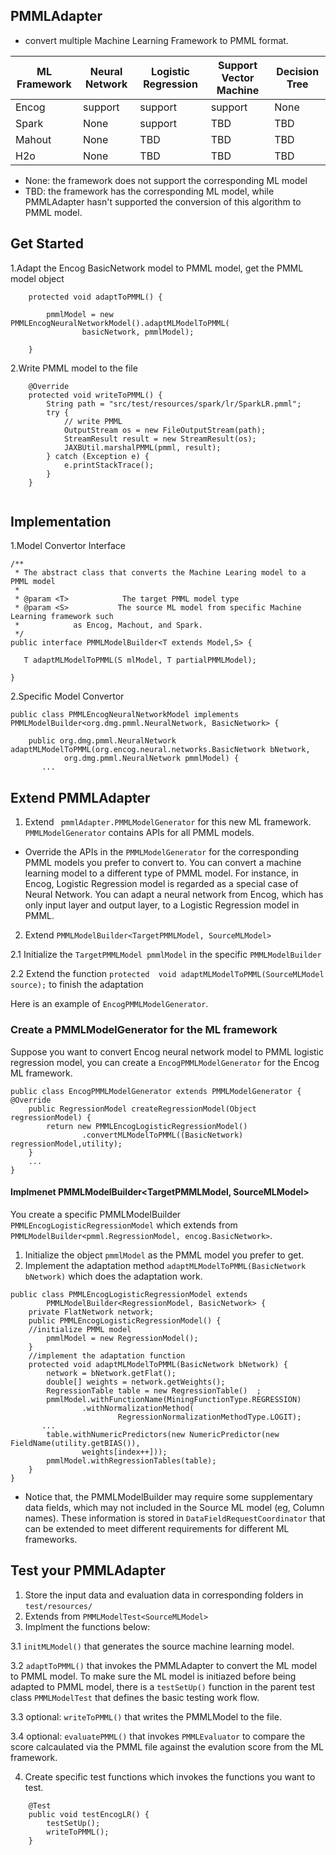 ## PMMLAdapter

* convert multiple Machine Learning Framework to PMML format.

| ML Framework | Neural Network | Logistic Regression |Support Vector Machine |  Decision Tree|
|-------|--------|---------|-------|---------|
|Encog| support| support| support| None|
|Spark| None| support| TBD| TBD|
|Mahout|None| TBD|TBD|TBD|
|H2o|None| TBD| TBD| TBD|

* None: the framework does not support the corresponding ML model
* TBD: the framework has the corresponding ML model, while PMMLAdapter hasn't supported the conversion of this algorithm to PMML model.

## Get Started

1.Adapt the Encog BasicNetwork model to PMML model, get the PMML model object

```
    protected void adaptToPMML() {
        
        pmmlModel = new PMMLEncogNeuralNetworkModel().adaptMLModelToPMML(
                basicNetwork, pmmlModel);
        
    }
```

2.Write PMML model to the file

```
    @Override
    protected void writeToPMML() {
        String path = "src/test/resources/spark/lr/SparkLR.pmml";
        try {
            // write PMML
            OutputStream os = new FileOutputStream(path);
            StreamResult result = new StreamResult(os);
            JAXBUtil.marshalPMML(pmml, result);
        } catch (Exception e) {
            e.printStackTrace();
        }
    }


```

## Implementation 
1.Model Convertor Interface

```
/**
 * The abstract class that converts the Machine Learing model to a PMML model
 * 
 * @param <T>            The target PMML model type
 * @param <S>           The source ML model from specific Machine Learning framework such
 *            as Encog, Machout, and Spark.
 */
public interface PMMLModelBuilder<T extends Model,S> {

   T adaptMLModelToPMML(S mlModel, T partialPMMLModel);

}
```
2.Specific Model Convertor

```
public class PMMLEncogNeuralNetworkModel implements  PMMLModelBuilder<org.dmg.pmml.NeuralNetwork, BasicNetwork> {

    public org.dmg.pmml.NeuralNetwork adaptMLModelToPMML(org.encog.neural.networks.BasicNetwork bNetwork,
            org.dmg.pmml.NeuralNetwork pmmlModel) {
       ...
```



## Extend PMMLAdapter

1.  Extend  ``` pmmlAdapter.PMMLModelGenerator``` for this new ML framework. ```PMMLModelGenerator``` contains APIs for all PMML models. 

* Override the APIs in the ```PMMLModelGenerator``` for the corresponding PMML models you prefer to convert to. You can convert a machine learning model to a different type of PMML model. For instance, in Encog, Logistic Regression model is regarded as a special case of Neural Network. You can adapt a neural network from Encog, which has only input layer and output layer, to a Logistic Regression model in PMML.
2. Extend ```PMMLModelBuilder<TargetPMMLModel, SourceMLModel>``` 

 2.1 Initialize the ```TargetPMMLModel pmmlModel``` in the specific ```PMMLModelBuilder```   
 
 2.2 Extend the function ```protected  void adaptMLModelToPMML(SourceMLModel source);``` to finish the adaptation

Here is an example of ```EncogPMMLModelGenerator```. 

### Create a PMMLModelGenerator for the ML framework

Suppose you want to convert Encog neural network model to PMML logistic regression model, you can create a ```EncogPMMLModelGenerator``` for the Encog ML framework.
```
public class EncogPMMLModelGenerator extends PMMLModelGenerator {
@Override
    public RegressionModel createRegressionModel(Object regressionModel) {
        return new PMMLEncogLogisticRegressionModel()
                .convertMLModelToPMML((BasicNetwork) regressionModel,utility);
    }
    ...
}
```
#### Implmenet PMMLModelBuilder<TargetPMMLModel, SourceMLModel>

You create a specific PMMLModelBuilder ```PMMLEncogLogisticRegressionModel``` which extends from ``` PMMLModelBuilder<pmml.RegressionModel, encog.BasicNetwork>```. 

1. Initialize the object ```pmmlModel``` as the PMML model you prefer to get.
2. Implement the adaptation method ```adaptMLModelToPMML(BasicNetwork bNetwork)``` which does the adaptation work.

```
public class PMMLEncogLogisticRegressionModel extends 
        PMMLModelBuilder<RegressionModel, BasicNetwork> {
    private FlatNetwork network;
    public PMMLEncogLogisticRegressionModel() {
    //initialize PMML model
        pmmlModel = new RegressionModel();
    }
    //implement the adaptation function
    protected void adaptMLModelToPMML(BasicNetwork bNetwork) {
        network = bNetwork.getFlat();
        double[] weights = network.getWeights();
        RegressionTable table = new RegressionTable()  ;
        pmmlModel.withFunctionName(MiningFunctionType.REGRESSION)
                .withNormalizationMethod(
                        RegressionNormalizationMethodType.LOGIT);
       ...
        table.withNumericPredictors(new NumericPredictor(new FieldName(utility.getBIAS()),
                weights[index++]));
        pmmlModel.withRegressionTables(table);
    }
}
```
* Notice that, the PMMLModelBuilder may require some supplementary data fields, which may not included in the Source ML model (eg, Column names). These information is stored in ```DataFieldRequestCoordinator``` that can be extended to meet different requirements for different ML frameworks.

## Test your PMMLAdapter

1. Store the input data and evaluation data in corresponding folders in ```test/resources/```
2. Extends from ```PMMLModelTest<SourceMLModel>```
3. Implment the functions below:

 3.1 ```initMLModel()``` that generates the source machine learning model.
 
 3.2  ```adaptToPMML()``` that invokes the PMMLAdapter to convert the ML model to PMML model. To make sure the ML model is initiazed before being adapted to PMML model, there is a ```testSetUp()``` function in the parent test class ```PMMLModelTest``` that defines the basic testing work flow.
 
 3.3  optional: ```writeToPMML()``` that writes the PMMLModel to the file.
 
 3.4  optional: ```evaluatePMML()``` that invokes ```PMMLEvaluator``` to compare the score calcaulated via the PMML file against the evalution score from the ML framework.

4. Create specific test functions which invokes the functions you want to test. 
```
    @Test
    public void testEncogLR() {
        testSetUp();
        writeToPMML();
    }
```







